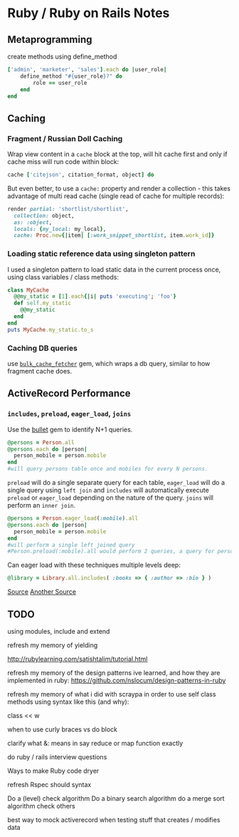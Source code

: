 # Ruby / Ruby on Rails Notes

## Metaprogramming

create methods using define_method

```ruby
['admin', 'marketer', 'sales'].each do |user_role|
    define_method "#{user_role}?" do
        role == user_role
    end
end
```

## Caching

### Fragment / Russian Doll Caching

Wrap view content in a `cache` block at the top, will hit cache first and only if cache miss will run code within block:

```ruby
cache ['citejson', citation_format, object] do
```

But even better, to use a `cache:` property and render a collection - this takes advantage of multi read cache (single read of cache for multiple records):

```ruby
render partial: 'shortlist/shortlist',
  collection: object,
  as: :object,
  locals: {my_local: my_local},
  cache: Proc.new{|item| [:work_snippet_shortlist, item.work_id]}
```

### Loading static reference data using singleton pattern

I used a singleton pattern to load static data in the current process once, using class variables / class methods:

```ruby
class MyCache
  @@my_static = [1].each{|i| puts 'executing'; 'foo'}
  def self.my_static
    @@my_static
  end
end
puts MyCache.my_static.to_s
```

### Caching DB queries

use [`bulk_cache_fetcher`](https://github.com/justinweiss/bulk_cache_fetcher) gem, which wraps a db query, similar to how fragment cache does.

## ActiveRecord Performance

### `includes`, `preload`, `eager_load`, `joins`

Use the [bullet](https://github.com/flyerhzm/bullet) gem to identify N+1 queries.

```ruby
@persons = Person.all
@persons.each do |person|
  person_mobile = person.mobile
end
#will query persons table once and mobiles for every N persons.
```

`preload` will do a single separate query for each table, `eager_load` will do a single query using `left join` and `includes` will automatically execute `preload` or `eager_load` depending on the nature of the query. `joins` will perform an `inner join`.

```ruby
@persons = Person.eager_load(:mobile).all
@persons.each do |person|
  person_mobile = person.mobile
end
#will perform a single left joined query
#Person.preload(:mobile).all would perform 2 queries, a query for persons and a query for person mobiles
```

Can eager load with these techniques multiple levels deep:

```ruby
@library = Library.all.includes( :books => { :author => :bio } )
```

[Source](https://blog.arkency.com/2013/12/rails4-preloading/)
[Another Source](https://medium.com/@codenode/10-tips-for-eager-loading-to-avoid-n-1-queries-in-rails-2bad54456a3f)


## TODO

using modules, include and extend

refresh my memory of yielding

http://rubylearning.com/satishtalim/tutorial.html

refresh my memory of the design patterns ive learned, and how they are implemented in ruby:
https://github.com/nslocum/design-patterns-in-ruby

refresh my memory of what i did with scraypa in order to use self class methods using syntax like this (and why):

class << w

when to use curly braces vs do block

clarify what &: means in say reduce or map function exactly

do ruby / rails interview questions

Ways to make Ruby code dryer

refresh Rspec should syntax

Do a (level) check algorithm
Do a binary search algorithm
do a merge sort algorithm
check others

best way to mock activerecord when testing stuff that creates / modifies data
